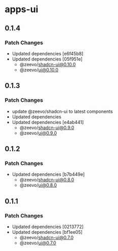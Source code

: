 # apps-ui

## 0.1.4

### Patch Changes

- Updated dependencies [e6f45b8]
- Updated dependencies [05f951e]
  - @zeevo/shadcn-ui@0.10.0
  - @zeevo/ui@0.10.0

## 0.1.3

### Patch Changes

- update @zeevo/shadcn-ui to latest components
- Updated dependencies
- Updated dependencies [e4ab441]
  - @zeevo/shadcn-ui@0.9.0
  - @zeevo/ui@0.9.0

## 0.1.2

### Patch Changes

- Updated dependencies [b7b449e]
  - @zeevo/shadcn-ui@0.8.0
  - @zeevo/ui@0.8.0

## 0.1.1

### Patch Changes

- Updated dependencies [0213772]
- Updated dependencies [bf1ee05]
  - @zeevo/shadcn-ui@0.7.0
  - @zeevo/ui@0.7.0

